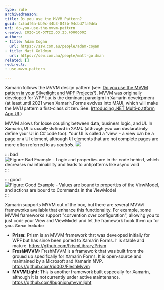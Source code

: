 ```yaml
---
type: rule
archivedreason: 
title: Do you use the MVVM Pattern?
guid: 4c5adf6a-bb9c-44b3-845b-94cbd7fa9dda
uri: do-you-use-the-mvvm-pattern
created: 2020-10-07T22:03:25.0000000Z
authors:
- title: Adam Cogan
  url: https://ssw.com.au/people/adam-cogan
- title: Matt Goldman
  url: https://ssw.com.au/people/matt-goldman
related: []
redirects:
- use-mvvm-pattern

---
```


Xamarin follows the MVVM design pattern (see: [Do you use the MVVM pattern in your Silverlight and WPF Projects?](/_layouts/15/FIXUPREDIRECT.ASPX?WebId=3dfc0e07-e23a-4cbb-aac2-e778b71166a2&TermSetId=07da3ddf-0924-4cd2-a6d4-a4809ae20160&TermId=4d4194a8-4a95-4809-80b6-ae71a2ba5c8f)). MVVM was originally developed for WPF but is the dominant paradigm in Xamarin development (at least until 2021 when Xamarin.Forms evolves into MAUI, which will make the MVU pattern a first-class citizen. See: [Introducing .NET Multi-platform App UI](https://devblogs.microsoft.com/dotnet/introducing-net-multi-platform-app-ui/).)

<!--endintro-->

MVVM allows for loose coupling between data, business logic, and UI. In Xamarin, UI is usually defined in XAML (although you can declaratively define your UI in C# code too). Your UI is called a 'view' - a view can be a page or a UI element, although UI elements that are not complete pages are more often referred to as     *controls*. ![](../../assets/clip_image001.png)


::: bad  
![Figure: Bad Example - Logic and properties are in the code behind, which decreases maintainability and leads to antipatterns like async void](../../assets/clip\_image001.png)  
:::


::: good  
![Figure: Good Example - Values are bound to properties of the ViewModel, and actions are bound to Commands in the ViewModel](../../assets/clip\_image001.png)  
:::

Xamarin supports MVVM out of the box, but there are several MVVM frameworks available that enhance this functionality. For example, some MVVM frameworks support "convention over configuration", allowing you to just code your View and ViewModel and let the framework hook them up for you. Some include:

* **Prism:** Prism is an MVVM framework that was developed initially for WPF but has since been ported to Xamarin Forms. It is stable and mature. https://github.com/PrismLibrary/Prism
* **FreshMVVM:** FreshMVVM is a framework that was built from the ground up specifically for Xamarin Forms. It is open-source and maintained by a Microsoft and Xamarin MVP. https://github.com/rid00z/FreshMvvm
* **MVVMLight:** This is another framework built especially for Xamarin, although it is not currently under active maintenance. https://github.com/lbugnion/mvvmlight

